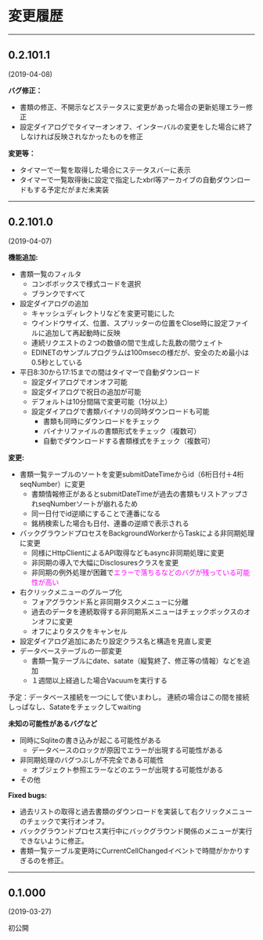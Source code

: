 ﻿# 変更履歴

***
## 0.2.101.1
(2019-04-08)

**バグ修正：**
- 書類の修正、不開示などステータスに変更があった場合の更新処理エラー修正
- 設定ダイアログでタイマーオンオフ、インターバルの変更をした場合に終了しなければ反映されなかったものを修正

**変更等：**
- タイマーで一覧を取得した場合にステータスバーに表示
- タイマーで一覧取得後に設定で指定したxbrl等アーカイブの自動ダウンロードもする予定だがまだ未実装
***
## 0.2.101.0
(2019-04-07)

**機能追加:**
- 書類一覧のフィルタ
    - コンボボックスで様式コードを選択
    - ブランクですべて
- 設定ダイアログの追加
    - キャッシュディレクトリなどを変更可能にした
    - ウインドウサイズ、位置、スプリッターの位置をClose時に設定ファイルに追加して再起動時に反映
    - 連続リクエストの２つの数値の間で生成した乱数の間ウェイト
    - EDINETのサンプルプログラムは100msecの様だが、安全のため最小は0.5秒としている
- 平日8:30から17:15までの間はタイマーで自動ダウンロード
    - 設定ダイアログでオンオフ可能
    - 設定ダイアログで祝日の追加が可能
    - デフォルトは10分間隔で変更可能（1分以上）
    - 設定ダイアログで書類バイナリの同時ダウンロードも可能
        - 書類も同時にダウンロードをチェック
        - バイナリファイルの書類形式をチェック（複数可）
        - 自動でダウンロードする書類様式をチェック（複数可）


**変更:**
- 書類一覧テーブルのソートを変更submitDateTimeからid（6桁日付＋4桁seqNumber）に変更
    - 書類情報修正があるとsubmitDateTimeが過去の書類もリストアップされseqNumberソートが崩れるため
    - 同一日付でid逆順にすることで連番になる
    - 銘柄検索した場合も日付、連番の逆順で表示される
- バックグラウンドプロセスをBackgroundWorkerからTaskによる非同期処理に変更
    - 同様にHttpClientによるAPI取得などもasync非同期処理に変更
    - 非同期の導入で大幅にDisclosuresクラスを変更
    - 非同期の例外処理が困難で<font color="Fuchsia">エラーで落ちるなどのバグが残っている可能性が高い</font>
- 右クリックメニューのグループ化
    - フォアグラウンド系と非同期タスクメニューに分離
    - 過去のデータを連続取得する非同期系メニューはチェックボックスのオンオフに変更
    - オフによりタスクをキャンセル 
- 設定ダイアログ追加にあたり設定クラス名と構造を見直し変更
- データベーステーブルの一部変更
    - 書類一覧テーブルにdate、satate（縦覧終了、修正等の情報）などを追加
    - １週間以上経過した場合Vacuumを実行する

予定：データベース接続を一つにして使いまわし。
連続の場合はこの間を接続しっぱなし、Satateをチェックしてwaiting

**未知の可能性があるバグなど**
- 同時にSqliteの書き込みが起こる可能性がある
    - データベースのロックが原因でエラーが出現する可能性がある
- 非同期処理のバグつぶしが不完全である可能性
    -  オブジェクト参照エラーなどのエラーが出現する可能性がある
- その他

**Fixed bugs:**
- 過去リストの取得と過去書類のダウンロードを実装して右クリックメニューのチェックで実行オンオフ。
- バックグラウンドプロセス実行中にバックグラウンド関係のメニューが実行できないように修正。
- 書類一覧テーブル変更時にCurrentCellChangedイベントで時間がかかりすぎるのを修正。
***
## 0.1.000
(2019-03-27)

初公開